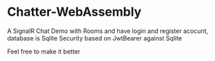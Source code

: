 # Chatter-WebAssembly
A SignalR Chat Demo with Rooms and have login and register acocunt, database is Sqlite
Security based on JwtBearer against Sqlite

Feel free to make it better
